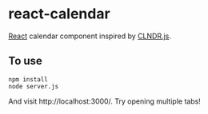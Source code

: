 # react-calendar

[React](http://facebook.github.io/react/) calendar component inspired by [CLNDR.js](http://kylestetz.github.io/CLNDR/).

## To use

```
npm install
node server.js
```

And visit http://localhost:3000/. Try opening multiple tabs!
